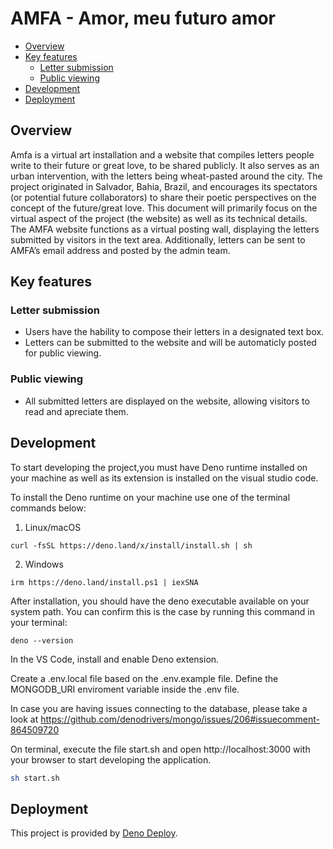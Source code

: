 # AMFA - Amor, meu futuro amor <!-- omit from toc -->

- [Overview](#overview)
- [Key features](#key-features)
  - [Letter submission](#letter-submission)
  - [Public viewing](#public-viewing)
- [Development](#development)
- [Deployment](#deployment)

## Overview

Amfa is a virtual art installation and a website that compiles letters people write to their future or great love, to be shared publicly. It also serves as an urban intervention, with the letters being wheat-pasted around the city. The project originated in Salvador, Bahia, Brazil, and encourages its spectators (or potential future collaborators) to share their poetic perspectives on the concept of the future/great love. This document will primarily focus on the virtual aspect of the project (the website) as well as its technical details. The AMFA website functions as a virtual posting wall, displaying the letters submitted by visitors in the text area. Additionally, letters can be sent to AMFA’s email address and posted by the admin team.

## Key features

### Letter submission

- Users have the hability to compose their letters in a designated text box.
- Letters can be submitted to the website and will be automaticly posted for public viewing.

### Public viewing

- All submitted letters are displayed on the website, allowing visitors to read and apreciate them.

## Development

To start developing the project,you must have Deno runtime installed on your machine as well as its extension is installed on the visual studio code.

To install the Deno runtime on your machine use one of the terminal commands below:

1. Linux/macOS
```shell
curl -fsSL https://deno.land/x/install/install.sh | sh
```

2. Windows
```shell
irm https://deno.land/install.ps1 | iexSNA
```

After installation, you should have the deno executable available on your system path. You can confirm this is the case by running this command in your terminal:

```shell
deno --version
```

In the VS Code, install and enable Deno extension.


Create a .env.local file based on the .env.example file.
Define the MONGODB_URI enviroment variable inside the .env file.

In case you are having issues connecting to the database, please
take a look at https://github.com/denodrivers/mongo/issues/206#issuecomment-864509720


On terminal, execute the file start.sh and open http://localhost:3000 with your browser to start developing the application.

```bash
sh start.sh
```
## Deployment

This project is provided by [Deno Deploy](https://deno.com/deploy).


